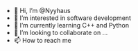 - 👋 Hi, I’m @Nyyhaus
- 👀 I’m interested in software development
- 🌱 I’m currently learning C++ and Python
- 💞️ I’m looking to collaborate on ...
- 📫 How to reach me 

<!---
Nyyhaus/Nyyhaus is a ✨ special ✨ repository because its `README.md` (this file) appears on your GitHub profile.
You can click the Preview link to take a look at your changes.
--->
